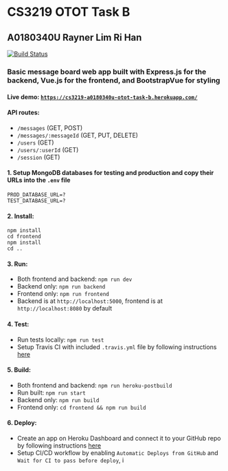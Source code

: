 # CS3219 OTOT Task B
## A0180340U Rayner Lim Ri Han

[![Build Status](https://travis-ci.com/rlrh/cs3219-otot-task-b.svg?branch=master)](https://travis-ci.com/rlrh/cs3219-otot-task-b)

### Basic message board web app built with Express.js for the backend, Vue.js for the frontend, and BootstrapVue for styling

#### Live demo: [`https://cs3219-a0180340u-otot-task-b.herokuapp.com/`](https://cs3219-a0180340u-otot-task-b.herokuapp.com/)

#### API routes:
- `/messages` (GET, POST)
- `/messages/:messageId` (GET, PUT, DELETE)
- `/users` (GET)
- `/users/:userId` (GET)
- `/session` (GET)


#### 1. Setup MongoDB databases for testing and production and copy their URLs into the `.env` file
```
PROD_DATABASE_URL=?
TEST_DATABASE_URL=?
```

#### 2. Install:
```
npm install
cd frontend
npm install
cd ..
```

#### 3. Run:
- Both frontend and backend: `npm run dev`
- Backend only: `npm run backend`  
- Frontend only: `npm run frontend` 
- Backend is at `http://localhost:5000`, frontend is at `http://localhost:8080` by default

#### 4. Test:
- Run tests locally: `npm run test`
- Setup Travis CI with included `.travis.yml` file by following instructions [here](https://docs.travis-ci.com/user/tutorial/#to-get-started-with-travis-ci-using-github)

#### 5. Build:
- Both frontend and backend: `npm run heroku-postbuild`
- Run built: `npm run start`
- Backend only: `npm run build`
- Frontend only: `cd frontend && npm run build`

#### 6. Deploy:
- Create an app on Heroku Dashboard and connect it to your GitHub repo by following instructions [here](https://devcenter.heroku.com/articles/github-integration)
- Setup CI/CD workflow by enabling `Automatic Deploys from GitHub` and `Wait for CI to pass before deploy`, i
